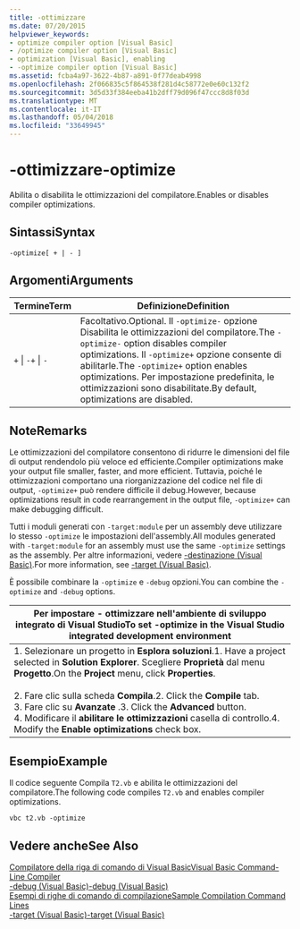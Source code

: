 ```yaml
---
title: -ottimizzare
ms.date: 07/20/2015
helpviewer_keywords:
- optimize compiler option [Visual Basic]
- /optimize compiler option [Visual Basic]
- optimization [Visual Basic], enabling
- -optimize compiler option [Visual Basic]
ms.assetid: fcba4a97-3622-4b87-a891-0f77deab4998
ms.openlocfilehash: 2f066835c5f864538f281d4c58772e0e60c132f2
ms.sourcegitcommit: 3d5d33f384eeba41b2dff79d096f47ccc8d8f03d
ms.translationtype: MT
ms.contentlocale: it-IT
ms.lasthandoff: 05/04/2018
ms.locfileid: "33649945"
---
```

# <a name="-optimize"></a><span data-ttu-id="a7b56-102">-ottimizzare</span><span class="sxs-lookup"><span data-stu-id="a7b56-102">-optimize</span></span>
<span data-ttu-id="a7b56-103">Abilita o disabilita le ottimizzazioni del compilatore.</span><span class="sxs-lookup"><span data-stu-id="a7b56-103">Enables or disables compiler optimizations.</span></span>  
  
## <a name="syntax"></a><span data-ttu-id="a7b56-104">Sintassi</span><span class="sxs-lookup"><span data-stu-id="a7b56-104">Syntax</span></span>  
  
```  
-optimize[ + | - ]  
```  
  
## <a name="arguments"></a><span data-ttu-id="a7b56-105">Argomenti</span><span class="sxs-lookup"><span data-stu-id="a7b56-105">Arguments</span></span>  
  
|<span data-ttu-id="a7b56-106">Termine</span><span class="sxs-lookup"><span data-stu-id="a7b56-106">Term</span></span>|<span data-ttu-id="a7b56-107">Definizione</span><span class="sxs-lookup"><span data-stu-id="a7b56-107">Definition</span></span>|  
|---|---|  
|<span data-ttu-id="a7b56-108">`+` &#124; `-`</span><span class="sxs-lookup"><span data-stu-id="a7b56-108">`+` &#124; `-`</span></span>|<span data-ttu-id="a7b56-109">Facoltativo.</span><span class="sxs-lookup"><span data-stu-id="a7b56-109">Optional.</span></span> <span data-ttu-id="a7b56-110">Il `-optimize-` opzione Disabilita le ottimizzazioni del compilatore.</span><span class="sxs-lookup"><span data-stu-id="a7b56-110">The `-optimize-` option disables compiler optimizations.</span></span> <span data-ttu-id="a7b56-111">Il `-optimize+` opzione consente di abilitarle.</span><span class="sxs-lookup"><span data-stu-id="a7b56-111">The `-optimize+` option enables optimizations.</span></span> <span data-ttu-id="a7b56-112">Per impostazione predefinita, le ottimizzazioni sono disabilitate.</span><span class="sxs-lookup"><span data-stu-id="a7b56-112">By default, optimizations are disabled.</span></span>|  
  
## <a name="remarks"></a><span data-ttu-id="a7b56-113">Note</span><span class="sxs-lookup"><span data-stu-id="a7b56-113">Remarks</span></span>  
 <span data-ttu-id="a7b56-114">Le ottimizzazioni del compilatore consentono di ridurre le dimensioni del file di output rendendolo più veloce ed efficiente.</span><span class="sxs-lookup"><span data-stu-id="a7b56-114">Compiler optimizations make your output file smaller, faster, and more efficient.</span></span> <span data-ttu-id="a7b56-115">Tuttavia, poiché le ottimizzazioni comportano una riorganizzazione del codice nel file di output, `-optimize+` può rendere difficile il debug.</span><span class="sxs-lookup"><span data-stu-id="a7b56-115">However, because optimizations result in code rearrangement in the output file, `-optimize+` can make debugging difficult.</span></span>  
  
 <span data-ttu-id="a7b56-116">Tutti i moduli generati con `-target:module` per un assembly deve utilizzare lo stesso `-optimize` le impostazioni dell'assembly.</span><span class="sxs-lookup"><span data-stu-id="a7b56-116">All modules generated with `-target:module` for an assembly must use the same `-optimize` settings as the assembly.</span></span> <span data-ttu-id="a7b56-117">Per altre informazioni, vedere [-destinazione (Visual Basic)](../../../visual-basic/reference/command-line-compiler/target.md).</span><span class="sxs-lookup"><span data-stu-id="a7b56-117">For more information, see [-target (Visual Basic)](../../../visual-basic/reference/command-line-compiler/target.md).</span></span>  
  
 <span data-ttu-id="a7b56-118">È possibile combinare la `-optimize` e `-debug` opzioni.</span><span class="sxs-lookup"><span data-stu-id="a7b56-118">You can combine the `-optimize` and `-debug` options.</span></span>  
  
|<span data-ttu-id="a7b56-119">Per impostare - ottimizzare nell'ambiente di sviluppo integrato di Visual Studio</span><span class="sxs-lookup"><span data-stu-id="a7b56-119">To set -optimize in the Visual Studio integrated development environment</span></span>|  
|---|  
|<span data-ttu-id="a7b56-120">1.  Selezionare un progetto in **Esplora soluzioni**.</span><span class="sxs-lookup"><span data-stu-id="a7b56-120">1.  Have a project selected in **Solution Explorer**.</span></span> <span data-ttu-id="a7b56-121">Scegliere **Proprietà** dal menu **Progetto**.</span><span class="sxs-lookup"><span data-stu-id="a7b56-121">On the **Project** menu, click **Properties**.</span></span><br />     <br /><span data-ttu-id="a7b56-122">2.  Fare clic sulla scheda **Compila**.</span><span class="sxs-lookup"><span data-stu-id="a7b56-122">2.  Click the **Compile** tab.</span></span><br /><span data-ttu-id="a7b56-123">3.  Fare clic su **Avanzate** .</span><span class="sxs-lookup"><span data-stu-id="a7b56-123">3.  Click the **Advanced** button.</span></span><br /><span data-ttu-id="a7b56-124">4.  Modificare il **abilitare le ottimizzazioni** casella di controllo.</span><span class="sxs-lookup"><span data-stu-id="a7b56-124">4.  Modify the **Enable optimizations** check box.</span></span>|  
  
## <a name="example"></a><span data-ttu-id="a7b56-125">Esempio</span><span class="sxs-lookup"><span data-stu-id="a7b56-125">Example</span></span>  
 <span data-ttu-id="a7b56-126">Il codice seguente Compila `T2.vb` e abilita le ottimizzazioni del compilatore.</span><span class="sxs-lookup"><span data-stu-id="a7b56-126">The following code compiles `T2.vb` and enables compiler optimizations.</span></span>  
  
```console
vbc t2.vb -optimize  
```  
  
## <a name="see-also"></a><span data-ttu-id="a7b56-127">Vedere anche</span><span class="sxs-lookup"><span data-stu-id="a7b56-127">See Also</span></span>  
 [<span data-ttu-id="a7b56-128">Compilatore della riga di comando di Visual Basic</span><span class="sxs-lookup"><span data-stu-id="a7b56-128">Visual Basic Command-Line Compiler</span></span>](../../../visual-basic/reference/command-line-compiler/index.md)  
 [<span data-ttu-id="a7b56-129">-debug (Visual Basic)</span><span class="sxs-lookup"><span data-stu-id="a7b56-129">-debug (Visual Basic)</span></span>](../../../visual-basic/reference/command-line-compiler/debug.md)  
 [<span data-ttu-id="a7b56-130">Esempi di righe di comando di compilazione</span><span class="sxs-lookup"><span data-stu-id="a7b56-130">Sample Compilation Command Lines</span></span>](../../../visual-basic/reference/command-line-compiler/sample-compilation-command-lines.md)  
 [<span data-ttu-id="a7b56-131">-target (Visual Basic)</span><span class="sxs-lookup"><span data-stu-id="a7b56-131">-target (Visual Basic)</span></span>](../../../visual-basic/reference/command-line-compiler/target.md)
